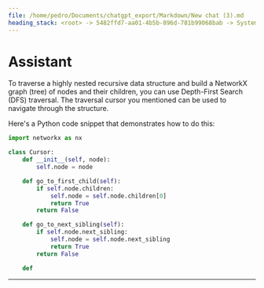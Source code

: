 ```yaml
---
file: /home/pedro/Documents/chatgpt_export/Markdown/New chat (3).md
heading_stack: <root> -> 5482ffd7-aa01-4b5b-896d-781b99068bab -> System -> 662a21e2-dbf2-4927-8563-c2b04e53f2c0 -> System -> aaa26072-c950-41cf-ab30-a1c27306338f -> User -> 856d6739-6112-4891-a2b8-c540c121cd7e -> Assistant
---
```

# Assistant

To traverse a highly nested recursive data structure and build a NetworkX graph (tree) of nodes and their children, you can use Depth-First Search (DFS) traversal. The traversal cursor you mentioned can be used to navigate through the structure.

Here's a Python code snippet that demonstrates how to do this:

```python
import networkx as nx

class Cursor:
    def __init__(self, node):
        self.node = node

    def go_to_first_child(self):
        if self.node.children:
            self.node = self.node.children[0]
            return True
        return False

    def go_to_next_sibling(self):
        if self.node.next_sibling:
            self.node = self.node.next_sibling
            return True
        return False

    def
```

---
